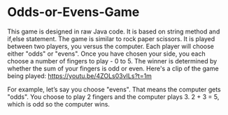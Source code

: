 # Odds-or-Evens-Game
This game is designed in raw Java code. It is based on string method and if,else statement.
The game is similar to rock paper scissors. It is played  between two players, you versus the computer. Each  player will choose either "odds" or "evens". Once you  have chosen your side, you each choose a number  of fingers to play - 0 to 5. The winner is determined by whether the sum of your fingers is odd or even. Here's a clip of the game being played:  https://youtu.be/4ZOLs03vILs?t=1m  

For example, let’s say you choose "evens". That means the computer gets "odds". You choose to play 2 fingers and the computer plays 3. 2 + 3 = 5, which is odd so the computer wins.
